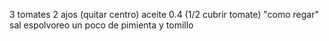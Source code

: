 3 tomates
2 ajos (quitar centro)
aceite 0.4 (1/2 cubrir tomate) "como regar"
sal
espolvoreo un poco de pimienta y tomillo